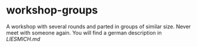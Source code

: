 # workshop-groups
A workshop with several rounds and parted in groups of similar size. Never meet with someone again.
You will find a german description in *LIESMICH.md*
